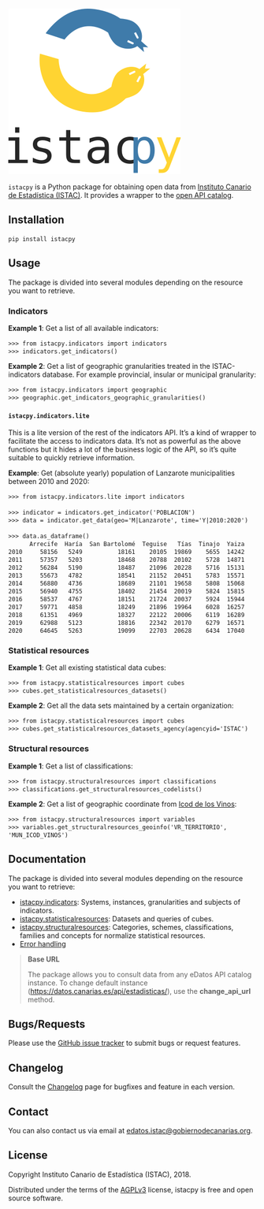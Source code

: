 ![Logo istacpy](https://raw.githubusercontent.com/eDatos/istacpy/master/istacpy-logo.svg)

`istacpy` is a Python package for obtaining open data from [Instituto Canario de Estadística (ISTAC)](http://www.gobiernodecanarias.org/istac/). It provides a wrapper to the [open API catalog](https://www3.gobiernodecanarias.org/aplicaciones/appsistac/api).

## Installation

```console
pip install istacpy
```

## Usage

The package is divided into several modules depending on the resource you want to retrieve.

### Indicators

**Example 1**: Get a list of all available indicators:

```pycon
>>> from istacpy.indicators import indicators
>>> indicators.get_indicators()
```

**Example 2**: Get a list of geographic granularities treated in the ISTAC-indicators database. For example provincial, insular or municipal granularity:

```pycon
>>> from istacpy.indicators import geographic
>>> geographic.get_indicators_geographic_granularities()
```

#### `istacpy.indicators.lite`

This is a lite version of the rest of the indicators API. It’s a kind of wrapper to facilitate the access to indicators data. It’s not as powerful as the above functions but it hides a lot of the business logic of the API, so it’s quite suitable to quickly retrieve information.

**Example**: Get (absolute yearly) population of Lanzarote municipalities between 2010 and 2020:

```pycon
>>> from istacpy.indicators.lite import indicators

>>> indicator = indicators.get_indicator('POBLACION')
>>> data = indicator.get_data(geo='M|Lanzarote', time='Y|2010:2020')

>>> data.as_dataframe()
      Arrecife  Haría  San Bartolomé  Teguise   Tías  Tinajo  Yaiza
2010     58156   5249          18161    20105  19869    5655  14242
2011     57357   5203          18468    20788  20102    5728  14871
2012     56284   5190          18487    21096  20228    5716  15131
2013     55673   4782          18541    21152  20451    5783  15571
2014     56880   4736          18689    21101  19658    5808  15068
2015     56940   4755          18402    21454  20019    5824  15815
2016     58537   4767          18151    21724  20037    5924  15944
2017     59771   4858          18249    21896  19964    6028  16257
2018     61351   4969          18327    22122  20006    6119  16289
2019     62988   5123          18816    22342  20170    6279  16571
2020     64645   5263          19099    22703  20628    6434  17040
```

### Statistical resources

**Example 1**: Get all existing statistical data cubes:

```pycon
>>> from istacpy.statisticalresources import cubes
>>> cubes.get_statisticalresources_datasets()
```

**Example 2**: Get all the data sets maintained by a certain organization:

```pycon
>>> from istacpy.statisticalresources import cubes
>>> cubes.get_statisticalresources_datasets_agency(agencyid='ISTAC')
```

### Structural resources

**Example 1**: Get a list of classifications:

```pycon
>>> from istacpy.structuralresources import classifications
>>> classifications.get_structuralresources_codelists()
```

**Example 2**: Get a list of geographic coordinate from [Icod de los Vinos](https://www.icoddelosvinos.es/):

```pycon
>>> from istacpy.structuralresources import variables
>>> variables.get_structuralresources_geoinfo('VR_TERRITORIO', 'MUN_ICOD_VINOS')
```

## Documentation

The package is divided into several modules depending on the resource you want to retrieve:

* [istacpy.indicators](docs/md/indicators.md): Systems, instances, granularities and subjects of indicators.
* [istacpy.statisticalresources](docs/md/statisticalresources.md): Datasets and queries of cubes.
* [istacpy.structuralresources](docs/md/structuralresources.md): Categories, schemes, classifications, families and concepts for normalize statistical resources.
* [Error handling](docs/md/error_handling.md)

> **Base URL**
>
> The package allows you to consult data from any eDatos API catalog instance. To change default instance (https://datos.canarias.es/api/estadisticas/), use the **change_api_url** method.

## Bugs/Requests

Please use the [GitHub issue tracker](https://github.com/eDatos/istacpy/issues) to submit bugs or request features.

## Changelog

Consult the [Changelog](CHANGELOG.md) page for bugfixes and feature in each version.

## Contact

You can also contact us via email at [edatos.istac@gobiernodecanarias.org](mailto:edatos.istac@gobiernodecanarias.org).

## License

Copyright Instituto Canario de Estadística (ISTAC), 2018.

Distributed under the terms of the [AGPLv3](LICENSE) license, istacpy is free and open source software.
